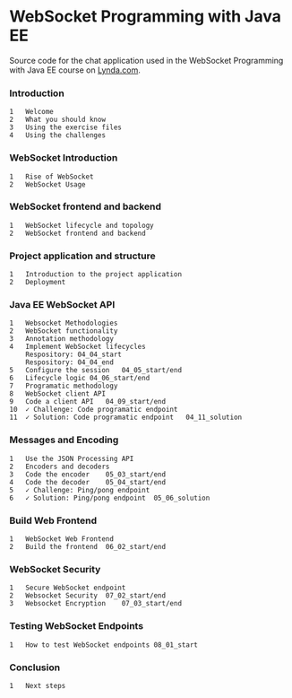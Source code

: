 # WebSocket Programming with Java EE
Source code for the chat application used in the WebSocket Programming with Java EE course on [Lynda.com](https://www.lynda.com/trial/AlexTheedom).

### Introduction			
		
	1	Welcome	
	2	What you should know	
	3	Using the exercise files	
	4	Using the challenges	
  
### WebSocket Introduction		

	1	Rise of WebSocket	
	2	WebSocket Usage	
  
### WebSocket frontend and backend	

	1	WebSocket lifecycle and topology	
	2	WebSocket frontend and backend	
  
### Project application and structure		

	1	Introduction to the project application	
	2	Deployment	
  
### Java EE WebSocket API		

	1	Websocket Methodologies	
	2	WebSocket functionality	
	3	Annotation methodology	
	4	Implement WebSocket lifecycles	
		Respository: 04_04_start
		Respository: 04_04_end
	5	Configure the session	04_05_start/end
	6	Lifecycle logic	04_06_start/end
	7	Programatic methodology	
	8	WebSocket client API	
	9	Code a client API	04_09_start/end
	10	✓ Challenge: Code programatic endpoint	
	11	✓ Solution: Code programatic endpoint	04_11_solution
  
### Messages and Encoding		

	1	Use the JSON Processing API	
	2	Encoders and decoders	
	3	Code the encoder	05_03_start/end
	4	Code the decoder	05_04_start/end
	5	✓ Challenge: Ping/pong endpoint	
	6	✓ Solution: Ping/pong endpoint	05_06_solution
  
### Build Web Frontend		

	1	WebSocket Web Frontend
	2	Build the frontend	06_02_start/end
  
### WebSocket Security		

	1	Secure WebSocket endpoint	
	2	Websocket Security	07_02_start/end
	3	Websocket Encryption	07_03_start/end
  
### Testing WebSocket Endpoints

	1	How to test WebSocket endpoints	08_01_start
  
### Conclusion	

	1	Next steps	
